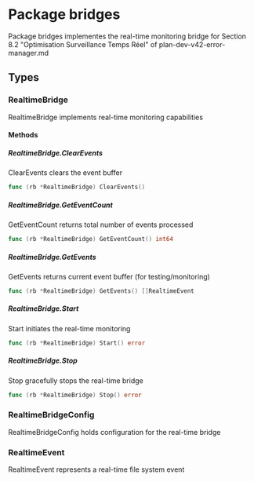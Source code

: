 # Package bridges

Package bridges implementes the real-time monitoring bridge for Section 8.2
"Optimisation Surveillance Temps Réel" of plan-dev-v42-error-manager.md


## Types

### RealtimeBridge

RealtimeBridge implements real-time monitoring capabilities


#### Methods

##### RealtimeBridge.ClearEvents

ClearEvents clears the event buffer


```go
func (rb *RealtimeBridge) ClearEvents()
```

##### RealtimeBridge.GetEventCount

GetEventCount returns total number of events processed


```go
func (rb *RealtimeBridge) GetEventCount() int64
```

##### RealtimeBridge.GetEvents

GetEvents returns current event buffer (for testing/monitoring)


```go
func (rb *RealtimeBridge) GetEvents() []RealtimeEvent
```

##### RealtimeBridge.Start

Start initiates the real-time monitoring


```go
func (rb *RealtimeBridge) Start() error
```

##### RealtimeBridge.Stop

Stop gracefully stops the real-time bridge


```go
func (rb *RealtimeBridge) Stop() error
```

### RealtimeBridgeConfig

RealtimeBridgeConfig holds configuration for the real-time bridge


### RealtimeEvent

RealtimeEvent represents a real-time file system event


